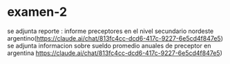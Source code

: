 # examen-2
se adjunta reporte : informe preceptores en el nivel secundario nordeste argentino(https://claude.ai/chat/813fc4cc-dcd6-417c-9227-6e5cd4f847e5)
se adjunta informacion sobre sueldo promedio anuales de preceptor en argentina https://claude.ai/chat/813fc4cc-dcd6-417c-9227-6e5cd4f847e5)
